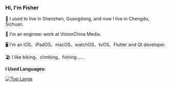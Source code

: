 ### Hi, I'm Fisher

📍 I used to live in Shenzhen, Guangdong, and now I live in Chengdu, Sichuan.

🏢 I’m an engineer work at VisionChina Media.

🖥 I’m an iOS、iPadOS、macOS、watchOS、tvOS、Flutter and Qt developer.

🏖 	 I like biking、climbing、fishing......


**I Used Languages:**

[![Top Langs](https://github-readme-stats.vercel.app/api/top-langs/?username=liyu158163&layout=compact)](https://github.com/liyu158163/liyu158163)

